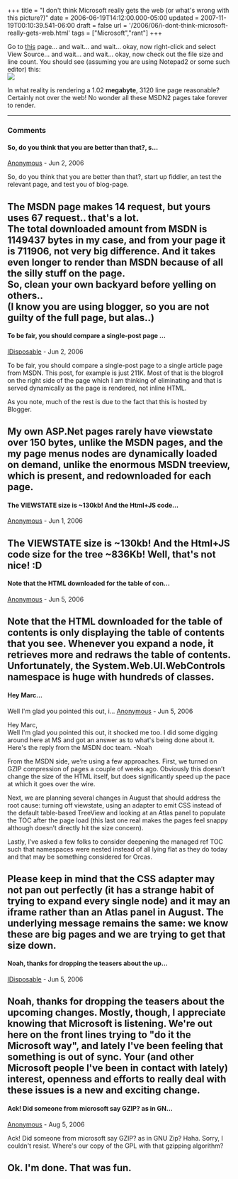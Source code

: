 +++
title = "I don't think Microsoft really gets the web (or what's wrong with this picture?)"
date = 2006-06-19T14:12:00.000-05:00
updated = 2007-11-19T00:10:39.541-06:00
draft = false
url = '/2006/06/i-dont-think-microsoft-really-gets-web.html'
tags = ["Microsoft","rant"]
+++

Go to [this](http://msdn2.microsoft.com/en-us/library/system.web.ui.webcontrols.autogeneratedfield.aspx) page... and wait... and wait... okay, now right-click and select View Source... and wait... and wait... okay, now check out the file size and line count. You should see (assuming you are using Notepad2 or some such editor) this:  
[![](http://photos1.blogger.com/blogger/3982/237/320/HugePage.jpg)](http://photos1.blogger.com/blogger/3982/237/1600/HugePage.jpg)

In what reality is rendering a 1.02 **megabyte**, 3120 line page reasonable? Certainly not over the web! No wonder all these MSDN2 pages take forever to render.

---

### Comments

#### So, do you think that you are better than that?, s…

[Anonymous](mailto:noreply@blogger.com) - <time datetime="2006-06-20T03:50:00.000-05:00">Jun 2, 2006</time>

So, do you think that you are better than that?, start up fiddler, an test the relevant page, and test you of blog-page.  
  
The MSDN page makes 14 request, but yours uses 67 request.. that's a lot.  
The total downloaded amount from MSDN is 1149437 bytes in my case, and from your page it is 711906, not very big difference. And it takes even longer to render than MSDN because of all the silly stuff on the page.  
So, clean your own backyard before yelling on others..  
(I know you are using blogger, so you are not guilty of the full page, but alas..)
---

#### To be fair, you should compare a single-post page …

[IDisposable](https://www.blogger.com/profile/02275315449689041289 "noreply@blogger.com") - <time datetime="2006-06-20T09:24:00.000-05:00">Jun 2, 2006</time>

To be fair, you should compare a single-post page to a single article page from MSDN. This post, for example is just 211K. Most of that is the blogroll on the right side of the page which I am thinking of eliminating and that is served dynamically as the page is rendered, not inline HTML.  
  
As you note, much of the rest is due to the fact that this is hosted by Blogger.  
  
My own ASP.Net pages rarely have viewstate over 150 bytes, unlike the MSDN pages, and the my page menus nodes are dynamically loaded on demand, unlike the enormous MSDN treeview, which is present, and **redownloaded** for each page.
---

#### The VIEWSTATE size is ~130kb! And the Html+JS code…


[Anonymous](mailto:noreply@blogger.com) - <time datetime="2006-06-26T22:12:00.000-05:00">Jun 1, 2006</time>

The VIEWSTATE size is ~130kb! And the Html+JS code size for the tree ~836Kb! Well, that's not nice! :D
---

#### Note that the HTML downloaded for the table of con…


[Anonymous](mailto:noreply@blogger.com) - <time datetime="2006-06-30T03:35:00.000-05:00">Jun 5, 2006</time>

Note that the HTML downloaded for the table of contents is only displaying the table of contents that you see. Whenever you expand a node, it retrieves more and redraws the table of contents. Unfortunately, the System.Web.UI.WebControls namespace is huge with hundreds of classes.
---

#### Hey Marc…

Well I'm glad you pointed this out, i...
[Anonymous](mailto:noreply@blogger.com) - <time datetime="2006-06-30T14:53:00.000-05:00">Jun 5, 2006</time>

Hey Marc,  
Well I'm glad you pointed this out, it shocked me too. I did some digging around here at MS and got an answer as to what's being done about it. Here's the reply from the MSDN doc team. -Noah  
  
From the MSDN side, we’re using a few approaches. First, we turned on GZIP compression of pages a couple of weeks ago. Obviously this doesn’t change the size of the HTML itself, but does significantly speed up the pace at which it goes over the wire.  
  
Next, we are planning several changes in August that should address the root cause: turning off viewstate, using an adapter to emit CSS instead of the default table-based TreeView and looking at an Atlas panel to populate the TOC after the page load (this last one real makes the pages feel snappy although doesn’t directly hit the size concern).  
  
Lastly, I’ve asked a few folks to consider deepening the managed ref TOC such that namespaces were nested instead of all lying flat as they do today and that may be something considered for Orcas.  
  
Please keep in mind that the CSS adapter may not pan out perfectly (it has a strange habit of trying to expand every single node) and it may an iframe rather than an Atlas panel in August. The underlying message remains the same: we know these are big pages and we are trying to get that size down.
---

#### Noah, thanks for dropping the teasers about the up…


[IDisposable](https://www.blogger.com/profile/02275315449689041289 "noreply@blogger.com") - <time datetime="2006-06-30T18:38:00.000-05:00">Jun 5, 2006</time>

Noah, thanks for dropping the teasers about the upcoming changes. **Mostly**, though, I appreciate knowing that Microsoft is listening. We're out here on the front lines trying to "do it the Microsoft way", and lately I've been feeling that something is out of sync. Your (and other Microsoft people I've been in contact with lately) interest, openness and efforts to really deal with these issues is a new and exciting change.
---

#### Ack! Did someone from microsoft say GZIP? as in GN…


[Anonymous](mailto:noreply@blogger.com) - <time datetime="2006-08-18T12:21:00.000-05:00">Aug 5, 2006</time>

Ack! Did someone from microsoft say GZIP? as in GNU Zip? Haha. Sorry, I couldn't resist. Where's our copy of the GPL with that gzipping algorithm?  
  
Ok. I'm done. That was fun.
---
